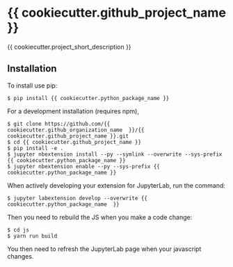 {{ cookiecutter.github_project_name }}
===============================

{{ cookiecutter.project_short_description }}

Installation
------------

To install use pip:

    $ pip install {{ cookiecutter.python_package_name }}

For a development installation (requires npm),

    $ git clone https://github.com/{{ cookiecutter.github_organization_name  }}/{{ cookiecutter.github_project_name }}.git
    $ cd {{ cookiecutter.github_project_name }}
    $ pip install -e .
    $ jupyter nbextension install --py --symlink --overwrite --sys-prefix {{ cookiecutter.python_package_name }}
    $ jupyter nbextension enable --py --sys-prefix {{ cookiecutter.python_package_name }}

When actively developing your extension for JupyterLab, run the command:

    $ jupyter labextension develop --overwrite {{ cookiecutter.python_package_name  }}

Then you need to rebuild the JS when you make a code change:

    $ cd js
    $ yarn run build

You then need to refresh the JupyterLab page when your javascript changes.
